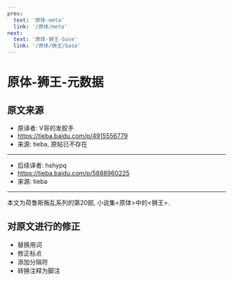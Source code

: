 ```yaml
---
prev:
  text: '原体-meta'
  link: '/原体/meta'
next:
  text: '原体-狮王-base'
  link: '/原体/狮王/base'
---
```


# 原体-狮王-元数据

## 原文来源

+ 原译者: V哥的发胶手
+ <https://tieba.baidu.com/p/4915556779>
+ 来源: tieba, 原帖已不存在

--------

+ 后续译者: hshypq
+ <https://tieba.baidu.com/p/5888960225>
+ 来源: tieba

--------

本文为荷鲁斯叛乱系列的第20部, 小说集<原体>中的<狮王>.

## 对原文进行的修正

+ 替换用词
+ 修正标点
+ 添加分隔符
+ 转换注释为脚注
